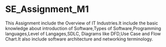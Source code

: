 # SE_Assignment_M1
This Assignment include the Overview of IT Industries.It include the basic knowledge about introduction of Software,Types of Software,Programming languages,Level of Langages,SDLC, Diagrams like DFD,Use Case and Flow Chart.It also include software architecture and networking terminology.
